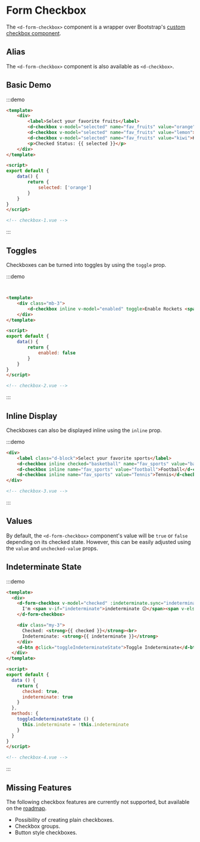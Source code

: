 # Form Checkbox

The `<d-form-checkbox>` component is a wrapper over Bootstrap's [custom checkbox component](https://getbootstrap.com/docs/4.1/components/forms/#checkboxes-and-radios-1).

## Alias

The `<d-form-checkbox>` component is also available as `<d-checkbox>`.

## Basic Demo

:::demo
```html
<template>
    <div>
        <label>Select your favorite fruits</label>
        <d-checkbox v-model="selected" name="fav_fruits" value="orange">Orange</d-checkbox>
        <d-checkbox v-model="selected" name="fav_fruits" value="lemon">Lemon</d-checkbox>
        <d-checkbox v-model="selected" name="fav_fruits" value="kiwi">Kiwi</d-checkbox>
        <p>Checked Status: {{ selected }}</p>
    </div>
</template>

<script>
export default {
    data() {
        return {
            selected: ['orange']
        }
    }
}
</script>

<!-- checkbox-1.vue -->
```
:::

## Toggles

Checkboxes can be turned into toggles by using the `toggle` prop.

:::demo
```html


<template>
    <div class="mb-3">
        <d-checkbox inline v-model="enabled" toggle>Enable Rockets <span v-if="enabled">- 🚀🚀 Rockets enabled! 🚀🚀</span> </d-checkbox>
    </div>
</template>

<script>
export default {
    data() {
        return {
            enabled: false
        }
    }
}
</script>

<!-- checkbox-2.vue -->
```
:::


## Inline Display

Checkboxes can also be displayed inline using the `inline` prop.

:::demo
```html
<div>
    <label class="d-block">Select your favorite sports</label>
    <d-checkbox inline checked="basketball" name="fav_sports" value="basketball">Basketball</d-checkbox>
    <d-checkbox inline name="fav_sports" value="football">Football</d-checkbox>
    <d-checkbox inline name="fav_sports" value="Tennis">Tennis</d-checkbox>
</div>

<!-- checkbox-3.vue -->
```
:::

## Values

By default, the `<d-form-checkbox>` component's value will be `true` or `false` depending on its checked state. However, this can be easily adjusted using the `value` and `unchecked-value` props.

## Indeterminate State

:::demo
```html
<template>
  <div>
    <d-form-checkbox v-model="checked" :indeterminate.sync="indeterminate">
      I'm <span v-if="indeterminate">indeterminate 😕</span><span v-else-if="checked">checked 😊</span><span v-else>not checked! 😟</span>
    </d-form-checkbox>

    <div class="my-3">
      Checked: <strong>{{ checked }}</strong><br>
      Indeterminate: <strong>{{ indeterminate }}</strong>
    </div>
    <d-btn @click="toggleIndeterminateState">Toggle Indeterminate</d-btn>
  </div>
</template>

<script>
export default {
  data () {
    return {
      checked: true,
      indeterminate: true
    }
  },
  methods: {
    toggleIndeterminateState () {
      this.indeterminate = !this.indeterminate
    }
  }
}
</script>

<!-- checkbox-4.vue -->
```
:::

## Missing Features

The following checkbox features are currently not supported, but available on the [roadmap](/roadmap).

* Possibility of creating plain checkboxes.
* Checkbox groups.
* Button style checkboxes.
